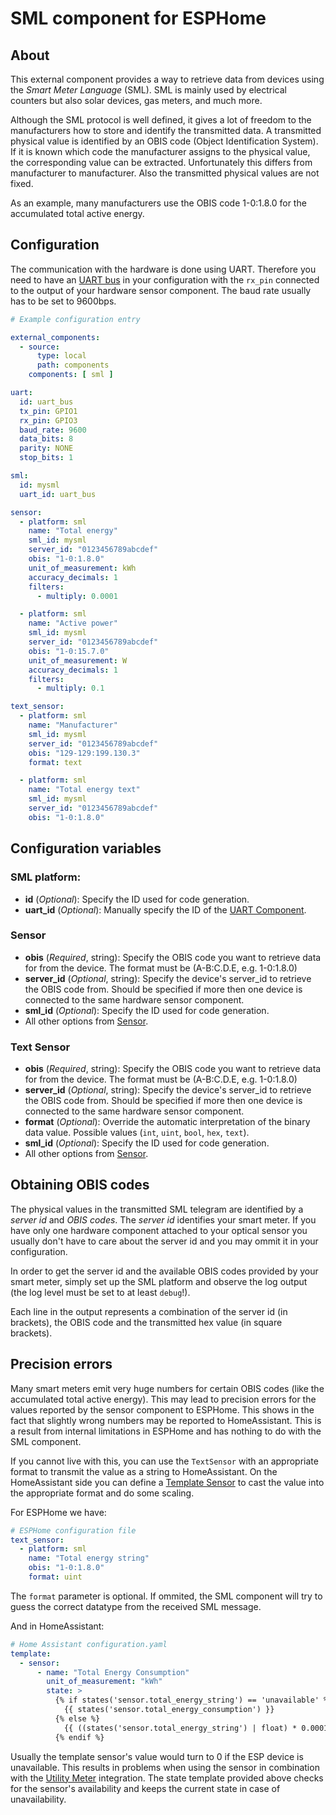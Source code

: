 # SML component for ESPHome

## About
This external component provides a way to retrieve data from devices using the *Smart Meter Language* (SML). SML is mainly used by electrical counters but also solar devices, gas meters, and much more.

Although the SML protocol is well defined, it gives a lot of freedom to the manufacturers how to store and identify the transmitted data.
A transmitted physical value is identified by an OBIS code (Object Identification System). If it is known which code the manufacturer assigns to the physical value, the corresponding value can be extracted. Unfortunately this differs from manufacturer to manufacturer. Also the transmitted physical values are not fixed.

As an example, many manufacturers use the OBIS code 1-0:1.8.0 for the accumulated total active energy.

## Configuration
The communication with the hardware is done using UART. Therefore you need to have an [UART bus](https://esphome.io/components/uart.html#uart) in your configuration with the `rx_pin` connected to the output of your hardware sensor component. The baud rate usually has to be set to 9600bps.

```yaml
# Example configuration entry

external_components:
  - source:
      type: local
      path: components
    components: [ sml ]

uart:
  id: uart_bus
  tx_pin: GPIO1
  rx_pin: GPIO3
  baud_rate: 9600
  data_bits: 8
  parity: NONE
  stop_bits: 1

sml:
  id: mysml
  uart_id: uart_bus

sensor:
  - platform: sml
    name: "Total energy"
    sml_id: mysml
    server_id: "0123456789abcdef"
    obis: "1-0:1.8.0"
    unit_of_measurement: kWh
    accuracy_decimals: 1
    filters:
      - multiply: 0.0001

  - platform: sml
    name: "Active power"
    sml_id: mysml
    server_id: "0123456789abcdef"
    obis: "1-0:15.7.0"
    unit_of_measurement: W
    accuracy_decimals: 1
    filters:
      - multiply: 0.1

text_sensor:
  - platform: sml
    name: "Manufacturer"
    sml_id: mysml
    server_id: "0123456789abcdef"
    obis: "129-129:199.130.3"
    format: text

  - platform: sml
    name: "Total energy text"
    sml_id: mysml
    server_id: "0123456789abcdef"
    obis: "1-0:1.8.0"
```

## Configuration variables

### SML platform:
- **id** (*Optional*): Specify the ID used for code generation.
- **uart_id** (*Optional*): Manually specify the ID of the [UART Component](https://esphome.io/components/uart.html#uart).

### Sensor
- **obis** (*Required*, string): Specify the OBIS code you want to retrieve data for from the device. The format must be (A-B:C.D.E, e.g. 1-0:1.8.0)
- **server_id** (*Optional*, string): Specify the device's server_id to retrieve the OBIS code from. Should be specified if more then one device is connected to the same hardware sensor component.
- **sml_id** (*Optional*): Specify the ID used for code generation.
- All other options from [Sensor](https://esphome.io/components/sensor/index.html#config-sensor).

### Text Sensor
- **obis** (*Required*, string): Specify the OBIS code you want to retrieve data for from the device. The format must be (A-B:C.D.E, e.g. 1-0:1.8.0)
- **server_id** (*Optional*, string): Specify the device's server_id to retrieve the OBIS code from. Should be specified if more then one device is connected to the same hardware sensor component.
- **format** (*Optional*): Override the automatic interpretation of the binary data value. Possible values (`int`, `uint`, `bool`, `hex`, `text`).
- **sml_id** (*Optional*): Specify the ID used for code generation.
- All other options from [Sensor](https://esphome.io/components/sensor/index.html#config-sensor).


## Obtaining OBIS codes
The physical values in the transmitted SML telegram are identified by a *server id* and *OBIS codes*. The *server id*
identifies your smart meter. If you have only one hardware component attached to your optical sensor you usually
don't have to care about the server id and you may ommit it in your configuration.

In order to get the server id and the available OBIS codes provided by your smart meter, simply set up the
SML platform and observe the log output (the log level must be set to at least ``debug``!).

Each line in the output represents a combination of the server id (in brackets), the OBIS code and the transmitted hex value
(in square brackets).

## Precision errors
Many smart meters emit very huge numbers for certain OBIS codes (like the accumulated total active energy). This may lead to precision errors for the values reported by the sensor component to ESPHome. This shows in the fact that slightly wrong numbers may be reported to HomeAssistant. This is a result from internal limitations in ESPHome and has nothing to do with the SML component.

If you cannot live with this, you can use the `TextSensor` with an appropriate format to transmit the value as a string to HomeAssistant. On the HomeAssistant side you can define a [Template Sensor](https://www.home-assistant.io/integrations/template/) to cast the value into the appropriate format and do some scaling.

For ESPHome we have:
```yaml
# ESPHome configuration file
text_sensor:
  - platform: sml
    name: "Total energy string"
    obis: "1-0:1.8.0"
    format: uint
```

The `format` parameter is optional. If ommited, the SML component will try to guess the correct datatype from the received SML message.

And in HomeAssistant:
```yaml
# Home Assistant configuration.yaml
template:
  - sensor:
      - name: "Total Energy Consumption"
        unit_of_measurement: "kWh"
        state: >
          {% if states('sensor.total_energy_string') == 'unavailable' %}
            {{ states('sensor.total_energy_consumption') }}
          {% else %}
            {{ ((states('sensor.total_energy_string') | float) * 0.0001) | round(2) }}
          {% endif %}
```

Usually the template sensor's value would turn to 0 if the ESP device is unavailable. This results in problems when using the sensor in combination with the [Utility Meter](https://www.home-assistant.io/integrations/utility_meter/) integration.
The state template provided above checks for the sensor's availability and keeps the current state in case of unavailability.
